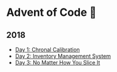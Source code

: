 # Advent of Code 🎄

## 2018

- [Day 1: Chronal Calibration](2018/Day%202:%20Inventory%20Management%20System)
- [Day 2: Inventory Management System](2018/Day%202:%20Inventory%20Management%20System)
- [Day 3: No Matter How You Slice It](2018/Day%203:%20No%20Matter%20How%20You%20Slice%20It)
